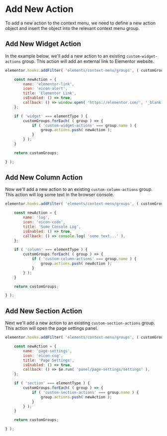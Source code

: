 # Add New Action

<Badge type="tip" vertical="top" text="Elementor Core" /> <Badge type="warning" vertical="top" text="Basic" />

To add a new action to the context menu, we need to define a new action object and insert the object into the relevant context menu group.

## Add New Widget Action

In the example below, we'll add a new action to an existing `custom-widget-actions` group. This action will add an external link to Elementor website.

```js
elementor.hooks.addFilter( 'elements/context-menu/groups', ( customGroups, elementType ) => {

	const newAction = {
		name: 'elementor-link',
		icon: 'eicon-alert',
		title: 'Elementor Link',
		isEnabled: () => true,
		callback: () => window.open( 'https://elementor.com/', '_blank' ).focus(),
	};

	if ( 'widget' === elementType ) {
		customGroups.forEach( ( group ) => {
			if ( 'custom-widget-actions' === group.name ) {
				group.actions.push( newAction );
			}
		} );
	}

	return customGroups;

} );
```

## Add New Column Action

Now we'll add a new action to an existing `custom-column-actions` group. This action will log some text in the browser console.

```js
elementor.hooks.addFilter( 'elements/context-menu/groups', ( customGroups, elementType ) => {

	const newAction = {
		name: 'log',
		icon: 'eicon-code',
		title: 'Some Console Log',
		isEnabled: () => true,
		callback: () => console.log( 'some text...' ),
	};

	if ( 'column' === elementType ) {
		customGroups.forEach( ( group ) => {
			if ( 'custom-column-actions' === group.name ) {
				group.actions.push( newAction );
			}
		} );
	}

	return customGroups;

} );
```

## Add New Section Action

Next we'll add a new action to an existing `custom-section-actions` group. This action will open the page settings panel.

```js
elementor.hooks.addFilter( 'elements/context-menu/groups', ( customGroups, elementType ) => {

	const newAction = {
		name: 'page-settings',
		icon: 'eicon-cog',
		title: 'Page Settings',
		isEnabled: () => true,
		callback: () => $e.run( 'panel/page-settings/settings' ),
	};

	if ( 'section' === elementType ) {
		customGroups.forEach( ( group ) => {
			if ( 'custom-section-actions' === group.name ) {
				group.actions.push( newAction );
			}
		} );
	}

	return customGroups;

} );
```
